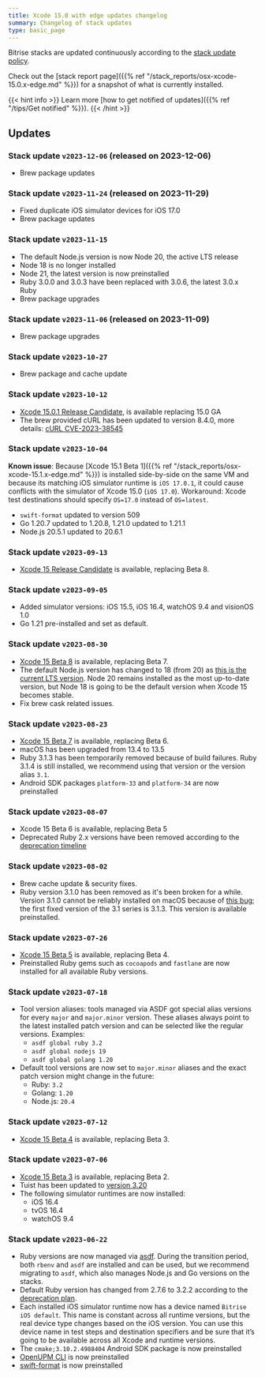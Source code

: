```yaml
---
title: Xcode 15.0 with edge updates changelog
summary: Changelog of stack updates
type: basic_page
---
```


Bitrise stacks are updated continuously according to the [stack update policy](https://devcenter.bitrise.io/en/infrastructure/build-stacks/stack-update-policy.html).

Check out the [stack report page]({{% ref "/stack_reports/osx-xcode-15.0.x-edge.md" %}}) for a snapshot of what is currently installed.

{{< hint info >}}
Learn more [how to get notified of updates]({{% ref "/tips/Get notified" %}}).
{{< /hint >}}

## Updates

### Stack update `v2023-12-06` (released on 2023-12-06)

- Brew package updates

### Stack update `v2023-11-24` (released on 2023-11-29)

- Fixed duplicate iOS simulator devices for iOS 17.0
- Brew package updates

### Stack update `v2023-11-15`

- The default Node.js version is now Node 20, the active LTS release
- Node 18 is no longer installed
- Node 21, the latest version is now preinstalled
- Ruby 3.0.0 and 3.0.3 have been replaced with 3.0.6, the latest 3.0.x Ruby
- Brew package upgrades

### Stack update `v2023-11-06` (released on 2023-11-09)

- Brew package upgrades

### Stack update `v2023-10-27`

- Brew package and cache update

### Stack update `v2023-10-12`

- [Xcode 15.0.1 Release Candidate](https://developer.apple.com/documentation/xcode-release-notes/xcode-15_0_1-release-notes), is available replacing 15.0 GA
-  The brew provided cURL has been updated to version 8.4.0, more details: [cURL CVE-2023-38545](https://stacks.bitrise.io/announcements/curl-cve-2023-38545/)

### Stack update `v2023-10-04`

**Known issue**: Because [Xcode 15.1 Beta 1]({{% ref "/stack_reports/osx-xcode-15.1.x-edge.md" %}}) is installed side-by-side on the same VM and because its matching iOS simulator runtime is `iOS 17.0.1`, it could cause conflicts with the simulator of Xcode 15.0 (`iOS 17.0`). Workaround: Xcode test destinations should specify `OS=17.0` instead of `OS=latest`.

- `swift-format` updated to version 509
- Go 1.20.7 updated to 1.20.8, 1.21.0 updated to 1.21.1
- Node.js 20.5.1 updated to 20.6.1


### Stack update `v2023-09-13`

- [Xcode 15 Release Candidate](https://developer.apple.com/documentation/xcode-release-notes/xcode-15-release-notes) is available, replacing Beta 8.

### Stack update `v2023-09-05`

- Added simulator versions: iOS 15.5, iOS 16.4, watchOS 9.4 and visionOS 1.0
- Go 1.21 pre-installed and set as default.

### Stack update `v2023-08-30`

- [Xcode 15 Beta 8](https://developer.apple.com/documentation/xcode-release-notes/xcode-15-release-notes) is available, replacing Beta 7.
- The default Node.js version has changed to 18 (from 20) as [this is the current LTS version](https://endoflife.date/nodejs). Node 20 remains installed as the most up-to-date version, but Node 18 is going to be the default version when Xcode 15 becomes stable.
- Fix brew cask related issues.


### Stack update `v2023-08-23`

- [Xcode 15 Beta 7](https://developer.apple.com/documentation/xcode-release-notes/xcode-15-release-notes) is available, replacing Beta 6.
- macOS has been upgraded from 13.4 to 13.5
- Ruby 3.1.3 has been temporarily removed because of build failures. Ruby 3.1.4 is still installed, we recommend using that version or the version alias `3.1`.
- Android SDK packages `platform-33` and `platform-34` are now preinstalled

### Stack update `v2023-08-07`

- Xcode 15 Beta 6 is available, replacing Beta 5
- Deprecated Ruby 2.x versions have been removed according to the [deprecation timeline](https://discuss.bitrise.io/t/ruby-2-7-x-deprecation/22544)

### Stack update `v2023-08-02`

- Brew cache update & security fixes.
- Ruby version 3.1.0 has been removed as it's been broken for a while. Version 3.1.0 cannot be reliably installed on macOS because of [this bug](https://bugs.ruby-lang.org/issues/18912); the first fixed version of the 3.1 series is 3.1.3. This version is available preinstalled.

### Stack update `v2023-07-26`

- [Xcode 15 Beta 5](https://developer.apple.com/documentation/xcode-release-notes/xcode-15-release-notes) is available, replacing Beta 4.
- Preinstalled Ruby gems such as `cocoapods` and `fastlane` are now installed for all available Ruby versions.

### Stack update `v2023-07-18`

- Tool version aliases: tools managed via ASDF got special alias versions for every `major` and `major.minor` version. These aliases always point to the latest installed patch version and can be selected like the regular versions. Examples:
  - `asdf global ruby 3.2`
  - `asdf global nodejs 19`
  - `asdf global golang 1.20`
- Default tool versions are now set to `major.minor` aliases and the exact patch version might change in the future:
  - Ruby: `3.2`
  - Golang: `1.20`
  - Node.js: `20.4`

### Stack update `v2023-07-12`

- [Xcode 15 Beta 4](https://developer.apple.com/documentation/xcode-release-notes/xcode-15-release-notes) is available, replacing Beta 3.

### Stack update `v2023-07-06`

- [Xcode 15 Beta 3](https://developer.apple.com/documentation/xcode-release-notes/xcode-15-release-notes) is available, replacing Beta 2.
- Tuist has been updated to [version 3.20](https://github.com/tuist/tuist/releases/tag/3.20.0)
- The following simulator runtimes are now installed:
  - iOS 16.4
  - tvOS 16.4
  - watchOS 9.4

### Stack update `v2023-06-22`

- Ruby versions are now managed via [asdf](https://asdf-vm.com/). During the transition period, both `rbenv` and `asdf` are installed and can be used, but we recommend migrating to `asdf`, which also manages Node.js and Go versions on the stacks.
- Default Ruby version has changed from 2.7.6 to 3.2.2 according to the [deprecation plan](https://discuss.bitrise.io/t/ruby-2-7-x-deprecation/22544).
- Each installed iOS simulator runtime now has a device named `Bitrise iOS default`. This name is constant across all runtime versions, but the real device type changes based on the iOS version. You can use this device name in test steps and destination specifiers and be sure that it’s going to be available across all Xcode and runtime versions.
- The `cmake;3.10.2.4988404` Android SDK package is now preinstalled
- [OpenUPM CLI](https://openupm.com/) is now preinstalled
- [swift-format](https://github.com/apple/swift-format) is now preinstalled
